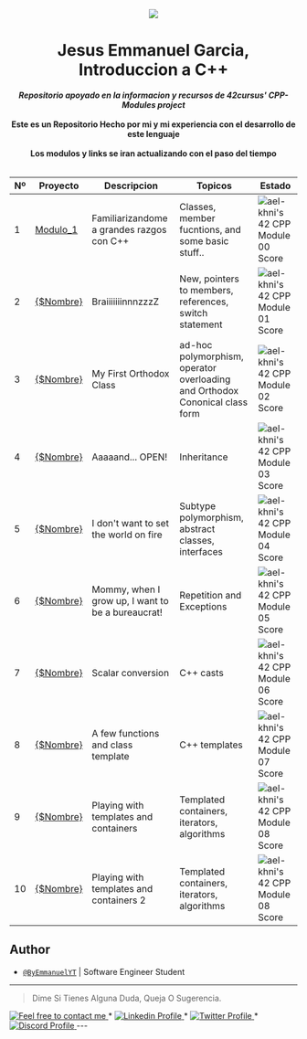 <p align="center">
  <img src=https://user-images.githubusercontent.com/40824677/149224059-8a1fc9f2-31bc-4335-93b3-6017bf794668.png />
</p>

<h1 align="center">
	Jesus Emmanuel Garcia, Introduccion a C++ 
</h1>

<p align="center">
	<b><i>Repositorio apoyado en la informacion y recursos  de 42cursus' CPP-Modules project </i></b><br>
    <br>
	<b>Este es un Repositorio Hecho por mi y mi experiencia con el desarrollo de este lenguaje</b><br><br>
    <b>Los modulos y links se iran actualizando con el paso del tiempo</b><br><br>
    <b> </b>
    
</p>

|  Nº | Proyecto                         | Descripcion                                       | Topicos                                                                     | Estado                                                                                                          |
|-----|----------------------------------|---------------------------------------------------|-----------------------------------------------------------------------------|-----------------------------------------------------------------------------------------------------------------|
|  1  | [Modulo_1](https://github.com/)  | Familiarizandome a grandes razgos con C++         | Classes, member fucntions, and some basic stuff..                           | ![ael-khni's 42 CPP Module 00 Score](https://badge42.coday.fr/api/v2/cltllonqe049401p4tk49dbye/project/2670510) |
|  2  | [{$Nombre}](https://github.com/)          | BraiiiiiiinnnzzzZ                                 | New, pointers to members, references, switch statement	                     | ![ael-khni's 42 CPP Module 01 Score](https://badge42.coday.fr/api/v2/cltllonqe049401p4tk49dbye/project/2674581) |
|  3  | [{$Nombre}](https://github.com/)          | My First Orthodox Class                           | ad-hoc polymorphism, operator overloading and Orthodox Cononical class form | ![ael-khni's 42 CPP Module 02 Score](https://badge42.coday.fr/api/v2/cltllonqe049401p4tk49dbye/project/2684257) |
|  4  | [{$Nombre}](https://github.com/)          | Aaaaand... OPEN!                                  | Inheritance                                                                 | ![ael-khni's 42 CPP Module 03 Score](https://badge42.coday.fr/api/v2/cltllonqe049401p4tk49dbye/project/2686408) |
|  5  | [{$Nombre}](https://github.com/)          | I don't want to set the world on fire             | Subtype polymorphism, abstract classes, interfaces                          | ![ael-khni's 42 CPP Module 04 Score](https://badge42.coday.fr/api/v2/cltllonqe049401p4tk49dbye/project/2687440) |
|  6  | [{$Nombre}](https://github.com/)          | Mommy, when I grow up, I want to be a bureaucrat! | Repetition and Exceptions                                                   | ![ael-khni's 42 CPP Module 05 Score](https://badge42.coday.fr/api/v2/cltllonqe049401p4tk49dbye/project/2689271) |
|  7  | [{$Nombre}](https://github.com/)          | Scalar conversion                                 | C++ casts                                                                   | ![ael-khni's 42 CPP Module 06 Score](https://badge42.coday.fr/api/v2/cltllonqe049401p4tk49dbye/project/2705729) |
|  8  | [{$Nombre}](https://github.com/)          | A few functions and class template                | C++ templates                                                               | ![ael-khni's 42 CPP Module 07 Score](https://badge42.coday.fr/api/v2/cltllonqe049401p4tk49dbye/project/2720446) |
|  9  | [{$Nombre}](https://github.com/)          | Playing with templates and containers             | Templated containers, iterators, algorithms                                 | ![ael-khni's 42 CPP Module 08 Score](https://badge42.coday.fr/api/v2/cltllonqe049401p4tk49dbye/project/2723075) |
|  10  | [{$Nombre}](https://github.com/) | Playing with templates and containers  2          | Templated containers, iterators, algorithms                                 | ![ael-khni's 42 CPP Module 08 Score](https://badge42.coday.fr/api/v2/cltllonqe049401p4tk49dbye/project/2723075) |

## Author

- [`@ByEmmanuelYT`]() | Software Engineer Student

---
  > Dime Si Tienes Alguna Duda, Queja O Sugerencia.

  <a href="mailto:ByEmmanuel33@gmail.com">
  	<img alt="Feel free to contact me" src="https://img.shields.io/badge/-Ask_me_anything-blue?style=flat&logo=Gmail&logoColor=white&link=mailto:achraf.elkhnissi@gmail.com&color=3d85c6" />
  </a>
  <span> * </span>
     <a href="https://www.linkedin.com/in/jes%C3%BAs-emmanuel-965862275/">
         <img alt="Linkedin Profile" src="https://img.shields.io/badge/-Linkedin-0072b1?style=flat&logo=Linkedin&logoColor=white&link=https://www.linkedin.com/in/achrafelkhnissi/" />
     </a>
     <span> * </span>
     <a href="https://twitter.com/ByEmmanuelYT">
         <img alt="Twitter Profile" src="https://img.shields.io/badge/-Twitter-0072b1?style=flat&logo=Twitter&logoColor=white&link=https://www.linkedin.com/in/achrafelkhnissi/&color=1DA1F2" />
     </a>
     <span> * </span>
     <a href="https://www.github.com">
         <img alt="Discord Profile" src="https://img.shields.io/badge/-Discord-0072b1?style=flat&logo=Discord&logoColor=white&link=https://discord.gg/JQymtPU3gG/&color=7289da" />
     </a>
---